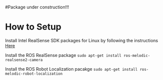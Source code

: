 
#Package under construction!!!

# How to Setup

Install Intel RealSense SDK packages for Linux by following the instructions
[Here](https://github.com/IntelRealSense/librealsense/blob/master/doc/distribution_linux.md)

Install the ROS RealSense package
`sudo apt-get install ros-melodic-realsense2-camera`

Install the ROS Robot Localization pacakge
`sudo apt-get install ros-melodic-robot-localization`


